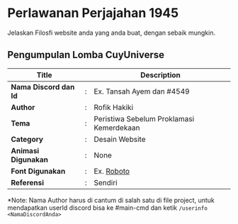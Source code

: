 # Perlawanan Perjajahan 1945

Jelaskan Filosfi website anda yang anda buat, dengan sebaik mungkin.

## Pengumpulan Lomba CuyUniverse 

| Title        |   | Description                    |   
|--------------|---|--------------------------------|
| **Nama Discord dan Id** | : | Ex. Tansah Ayem dan #4549    |
| **Author**       | : | Rofik Hakiki |
| **Tema**       | : | Peristiwa Sebelum Proklamasi Kemerdekaan |
| **Category**    | : | Desain Website                 |
| **Animasi Digunakan** | : | None |
| **Font Digunakan** | : | Ex. [Roboto](https://fonts.google.com/specimen/Pacifico) |
| **Referensi** | : | Sendiri

*Note: Nama Author harus di cantum di salah satu di file project, untuk mendapatkan userId discord bisa ke #main-cmd dan ketik `/userinfo <NamaDiscordAnda>`
